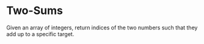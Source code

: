 # Two-Sums
Given an array of integers, return indices of the two numbers such that they add up to a specific target.

